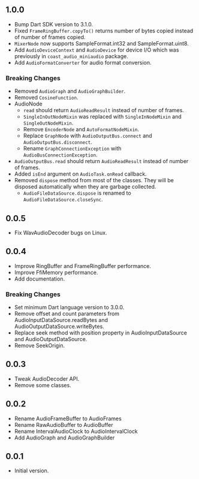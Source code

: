 ## 1.0.0

- Bump Dart SDK version to 3.1.0.
- Fixed `FrameRingBuffer.copyTo()` returns number of bytes copied instead of number of frames copied.
- `MixerNode` now supports SampleFormat.int32 and SampleFormat.uint8.
- Add `AudioDeviceContext` and `AudioDevice` for device I/O which was previously in `coast_audio_miniaudio` package.
- Add `AudioFormatConverter` for audio format conversion.

### Breaking Changes

- Removed `AudioGraph` and `AudioGraphBuilder`.
- Removed `CosineFunction`.
- AudioNode
  - `read` should return `AudioReadResult` instead of number of frames.
  - `SingleInOutNodeMixin` was replaced with `SingleInNodeMixin` and `SingleOutNodeMixin`.
  - Remove `EncoderNode` and `AutoFormatNodeMixin`.
  - Replace `GraphNode` with `AudioOutputBus.connect` and `AudioOutputBus.disconnect`.
  - Rename `GraphConnectionException` with `AudioBusConnectionException`.
- `AudioOutputBus.read` should return `AudioReadResult` instead of number of frames.
- Added `isEnd` argument on `AudioTask.onRead` callback.
- Removed `dispose` method from most of the classes. They will be disposed automatically when they are garbage collected.
  - `AudioFileDataSource.dispose` is renamed to `AudioFileDataSource.closeSync`.

## 0.0.5

- Fix WavAudioDecoder bugs on Linux.

## 0.0.4

- Improve RingBuffer and FrameRingBuffer performance.
- Improve FfiMemory performance.
- Add documentation.

### Breaking Changes

- Set minimum Dart language version to 3.0.0.
- Remove offset and count parameters from AudioInputDataSource.readBytes and AudioOutputDataSource.writeBytes.
- Replace seek method with position property in AudioInputDataSource and AudioOutputDataSource.
- Remove SeekOrigin.

## 0.0.3

- Tweak AudioDecoder API.
- Remove some classes.

## 0.0.2

- Rename AudioFrameBuffer to AudioFrames
- Rename RawAudioBuffer to AudioBuffer
- Rename IntervalAudioClock to AudioIntervalClock
- Add AudioGraph and AudioGraphBuilder

## 0.0.1

- Initial version.

